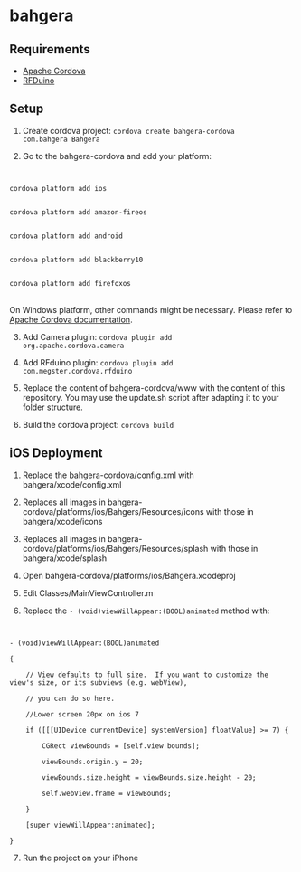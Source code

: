 <h1>bahgera</h1>

<h2>Requirements</h2>
<ul>
	<li><a href="http://cordova.apache.org/">Apache Cordova</a></li>
	<li><a href="http://www.rfduino.com/">RFDuino</a></li>
</ul>

<h2>Setup</h2>

1. Create cordova project:
<code>cordova create bahgera-cordova com.bahgera Bahgera</code>

2. Go to the bahgera-cordova and add your platform:
<code>
	<div>cordova platform add ios</div>
	<div>cordova platform add amazon-fireos</div>
	<div>cordova platform add android</div>
    <div>cordova platform add blackberry10</div>
    <div>cordova platform add firefoxos</div>
</code>
<br>On Windows platform, other commands might be necessary. Please refer to <a href="http://cordova.apache.org/docs/en/4.0.0//guide_cli_index.md.html#The%20Command-Line%20Interface">Apache Cordova documentation</a>.

3. Add Camera plugin:
<code>cordova plugin add org.apache.cordova.camera</code>

4. Add RFduino plugin:
<code>cordova plugin add com.megster.cordova.rfduino</code>

5. Replace the content of bahgera-cordova/www with the content of this repository. You may use the update.sh script after adapting it to your folder structure.

6. Build the cordova project:
<code>cordova build</code>

<h2>iOS Deployment</h2>

1. Replace the bahgera-cordova/config.xml with bahgera/xcode/config.xml

2. Replaces all images in bahgera-cordova/platforms/ios/Bahgers/Resources/icons with those in bahgera/xcode/icons

3. Replaces all images in bahgera-cordova/platforms/ios/Bahgers/Resources/splash with those in bahgera/xcode/splash

4. Open bahgera-cordova/platforms/ios/Bahgera.xcodeproj

5. Edit Classes/MainViewController.m

6. Replace the <code>- (void)viewWillAppear:(BOOL)animated</code> method with:
<code>
<br>- (void)viewWillAppear:(BOOL)animated
<br>{
<br>    // View defaults to full size.  If you want to customize the view's size, or its subviews (e.g. webView),
<br>    // you can do so here.
<br>    //Lower screen 20px on ios 7
<br>    if ([[[UIDevice currentDevice] systemVersion] floatValue] >= 7) {
<br>        CGRect viewBounds = [self.view bounds];
<br>        viewBounds.origin.y = 20;
<br>        viewBounds.size.height = viewBounds.size.height - 20;
<br>        self.webView.frame = viewBounds;
<br>    }
<br>    [super viewWillAppear:animated];
<br>}
</code>

7. Run the project on your iPhone
